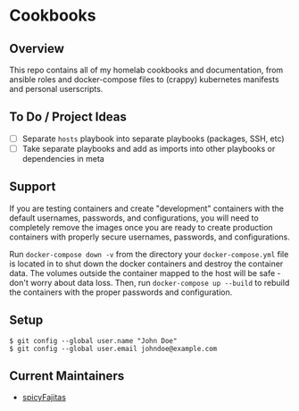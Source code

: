 # Cookbooks

## Overview

This repo contains all of my homelab cookbooks and documentation, from ansible roles and docker-compose files to (crappy) kubernetes manifests and personal userscripts.

## To Do / Project Ideas

- [ ] Separate `hosts` playbook into separate playbooks (packages, SSH, etc)
- [ ] Take separate playbooks and add as imports into other playbooks or dependencies in meta

## Support

If you are testing containers and create "development" containers with the default usernames, passwords, and configurations, you will need to completely remove the images once you are ready to create production containers with properly secure usernames, passwords, and configurations.

Run `docker-compose down -v` from the directory your `docker-compose.yml` file is located in to shut down the docker containers and destroy the container data. The volumes outside the container mapped to the host will be safe - don't worry about data loss. Then, run `docker-compose up --build` to rebuild the containers with the proper passwords and configuration.

## Setup

```
$ git config --global user.name "John Doe"
$ git config --global user.email johndoe@example.com
```

## Current Maintainers

- [spicyFajitas](https://github.com/spicyFajitas)
